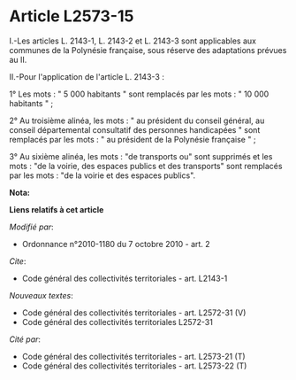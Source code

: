 # Article L2573-15

I.-Les articles L. 2143-1, L. 2143-2 et L. 2143-3 sont applicables aux communes de la Polynésie française, sous réserve des
adaptations prévues au II. 

II.-Pour l'application de l'article L. 2143-3 : 

1° Les mots : " 5 000 habitants " sont remplacés par les mots : " 10 000 habitants " ; 

2° Au troisième alinéa, les mots : " au président du conseil général, au conseil départemental consultatif des personnes
handicapées " sont remplacés par les mots : " au président de la Polynésie française " ; 

3° Au sixième alinéa, les mots : "de transports ou" sont supprimés et les mots : "de la voirie, des espaces publics et des
transports" sont remplacés par les mots : "de la voirie et des espaces publics".

**Nota:**



**Liens relatifs à cet article**

_Modifié par_:

  - Ordonnance n°2010-1180 du 7 octobre 2010 - art. 2

_Cite_:

  - Code général des collectivités territoriales - art. L2143-1

_Nouveaux textes_:

  - Code général des collectivités territoriales - art. L2572-31 (V)
  - Code général des collectivités territoriales L2572-31

_Cité par_:

  - Code général des collectivités territoriales - art. L2573-21 (T)
  - Code général des collectivités territoriales - art. L2573-22 (T)
